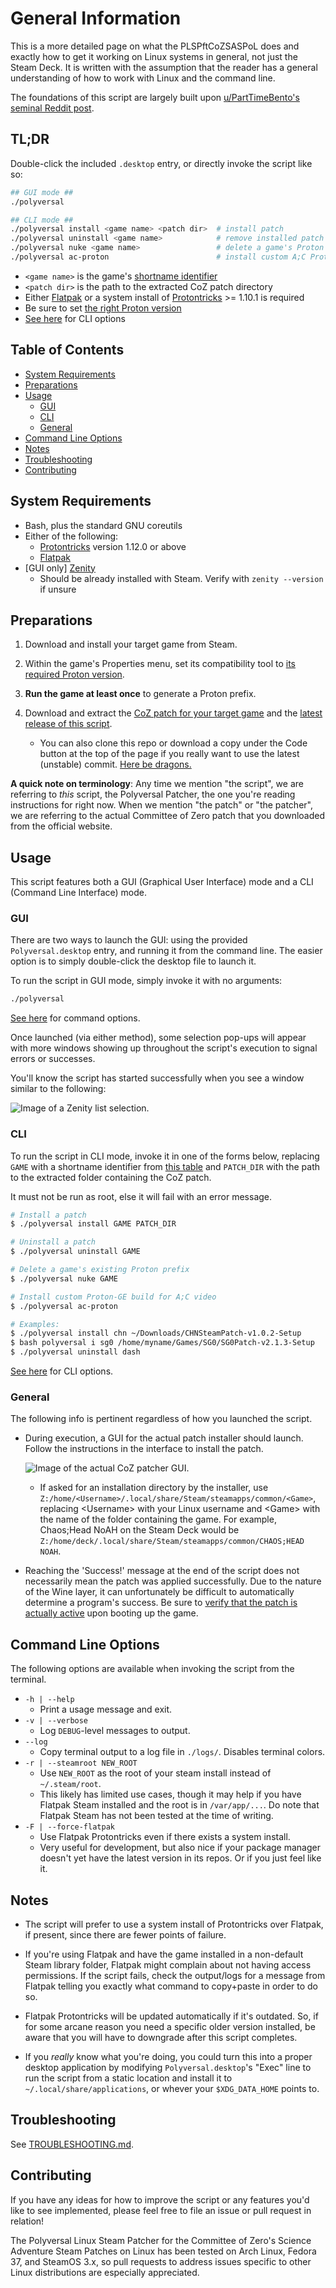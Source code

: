 # General Information

This is a more detailed page on what the PLSPftCoZSASPoL does and exactly how to get it working on Linux systems in general, not just the Steam Deck. It is written with the assumption that the reader has a general understanding of how to work with Linux and the command line.

The foundations of this script are largely built upon [u/PartTimeBento's seminal Reddit post](https://www.reddit.com/r/SteamDeck/comments/uitpca/patching_steinsgate_and_steinsgate0_on_the).

## TL;DR

Double-click the included `.desktop` entry, or directly invoke the script like so:

```bash
## GUI mode ##
./polyversal

## CLI mode ##
./polyversal install <game name> <patch dir>  # install patch
./polyversal uninstall <game name>            # remove installed patch
./polyversal nuke <game name>                 # delete a game's Proton prefix
./polyversal ac-proton                        # install custom A;C Proton build
```

- `<game name>` is the game's [shortname identifier](/docs/GAMES.md)
- `<patch dir>` is the path to the extracted CoZ patch directory
- Either [Flatpak](https://flatpak.org/setup/) or a system install of [Protontricks](https://github.com/Matoking/protontricks#installation) >= 1.10.1 is required
- Be sure to set [the right Proton version](/docs/GAMES.md)
- [See here](#command-line-options) for CLI options

## Table of Contents

- [System Requirements](#system-requirements)
- [Preparations](#preparations)
- [Usage](#usage)
  - [GUI](#gui)
  - [CLI](#cli)
  - [General](#general)
- [Command Line Options](#command-line-options)
- [Notes](#notes)
- [Troubleshooting](#troubleshooting)
- [Contributing](#contributing)

## System Requirements

- Bash, plus the standard GNU coreutils
- Either of the following:
  - [Protontricks](https://github.com/Matoking/protontricks#installation) version 1.12.0 or above
  - [Flatpak](https://flatpak.org/setup/)
- [GUI only] [Zenity](https://help.gnome.org/users/zenity/stable/)
  - Should be already installed with Steam. Verify with `zenity --version` if unsure

## Preparations

1. Download and install your target game from Steam.

1. Within the game's Properties menu, set its compatibility tool to [its required Proton version](/docs/GAMES.md).

1. **Run the game at least once** to generate a Proton prefix.

1. Download and extract the [CoZ patch for your target game](https://sonome.dareno.me/projects) and the [latest release of this script](https://github.com/CommitteeOfZero/multiversal-coz-linux-patcher/releases).

    - You can also clone this repo or download a copy under the Code button at the top of the page if you really want to use the latest (unstable) commit. [Here be dragons.](https://en.wikipedia.org/wiki/Here_be_dragons)

**A quick note on terminology**: Any time we mention "the script", we are referring to *this* script, the Polyversal Patcher, the one you're reading instructions for right now. When we mention "the patch" or "the patcher", we are referring to the actual Committee of Zero patch that you downloaded from the official website.

## Usage

This script features both a GUI (Graphical User Interface) mode and a CLI (Command Line Interface) mode.

### GUI

There are two ways to launch the GUI: using the provided `Polyversal.desktop` entry, and running it from the command line. The easier option is to simply double-click the desktop file to launch it.

To run the script in GUI mode, simply invoke it with no arguments:

```sh
./polyversal
```

[See here](#command-line-options) for command options.

Once launched (via either method), some selection pop-ups will appear with more windows showing up throughout the script's execution to signal errors or successes.

You'll know the script has started successfully when you see a window similar to the following:

![Image of a Zenity list selection.](/assets/first-screen.png "The first window")

### CLI

To run the script in CLI mode, invoke it in one of the forms below, replacing `GAME` with a shortname identifier from [this table](/docs/GAMES.md) and `PATCH_DIR` with the path to the extracted folder containing the CoZ patch.

It must not be run as root, else it will fail with an error message.

```sh
# Install a patch
$ ./polyversal install GAME PATCH_DIR

# Uninstall a patch
$ ./polyversal uninstall GAME

# Delete a game's existing Proton prefix
$ ./polyversal nuke GAME

# Install custom Proton-GE build for A;C video
$ ./polyversal ac-proton

# Examples:
$ ./polyversal install chn ~/Downloads/CHNSteamPatch-v1.0.2-Setup
$ bash polyversal i sg0 /home/myname/Games/SG0/SG0Patch-v2.1.3-Setup
$ ./polyversal uninstall dash
```

[See here](#command-line-options) for CLI options.

### General

The following info is pertinent regardless of how you launched the script.

- During execution, a GUI for the actual patch installer should launch. Follow the instructions in the interface to install the patch.

    ![Image of the actual CoZ patcher GUI.](/assets/coz-gui.png "Still gotta finish this game")

  - If asked for an installation directory by the installer, use `Z:/home/<Username>/.local/share/Steam/steamapps/common/<Game>`, replacing &lt;Username&gt; with your Linux username and &lt;Game&gt; with the name of the folder containing the game. For example, Chaos;Head NoAH on the Steam Deck would be `Z:/home/deck/.local/share/Steam/steamapps/common/CHAOS;HEAD NOAH`.

- Reaching the 'Success!' message at the end of the script does not necessarily mean the patch was applied successfully. Due to the nature of the Wine layer, it can unfortunately be difficult to automatically determine a program's success. Be sure to [verify that the patch is actually active](/docs/VERIFY.md) upon booting up the game.

## Command Line Options

The following options are available when invoking the script from the terminal.

- `-h | --help`
  - Print a usage message and exit.
- `-v | --verbose`
  - Log `DEBUG`-level messages to output.
- `--log`
  - Copy terminal output to a log file in `./logs/`. Disables terminal colors.
- `-r | --steamroot NEW_ROOT`
  - Use `NEW_ROOT` as the root of your steam install instead of `~/.steam/root`.
  - This likely has limited use cases, though it may help if you have Flatpak Steam installed and the root is in `/var/app/...`. Do note that Flatpak Steam has not been tested at the time of writing.
- `-F | --force-flatpak`
  - Use Flatpak Protontricks even if there exists a system install.
  - Very useful for development, but also nice if your package manager doesn't yet have the latest version in its repos. Or if you just feel like it.

## Notes

- The script will prefer to use a system install of Protontricks over Flatpak, if present, since there are fewer points of failure.

- If you're using Flatpak and have the game installed in a non-default Steam library folder, Flatpak might complain about not having access permissions. If the script fails, check the output/logs for a message from Flatpak telling you exactly what command to copy+paste in order to do so.

- Flatpak Protontricks will be updated automatically if it's outdated. So, if for some arcane reason you need a specific older version installed, be aware that you will have to downgrade after this script completes.

- If you *really* know what you're doing, you could turn this into a proper desktop application by modifying `Polyversal.desktop`'s "Exec" line to run the script from a static location and install it to `~/.local/share/applications`, or whever your `$XDG_DATA_HOME` points to.

## Troubleshooting

See [TROUBLESHOOTING.md](/docs/TROUBLESHOOTING.md).

## Contributing

If you have any ideas for how to improve the script or any features you'd like to see implemented, please feel free to file an issue or pull request in relation!

The Polyversal Linux Steam Patcher for the Committee of Zero's Science Adventure Steam Patches on Linux has been tested on Arch Linux, Fedora 37, and SteamOS 3.x, so pull requests to address issues specific to other Linux distributions are especially appreciated.
